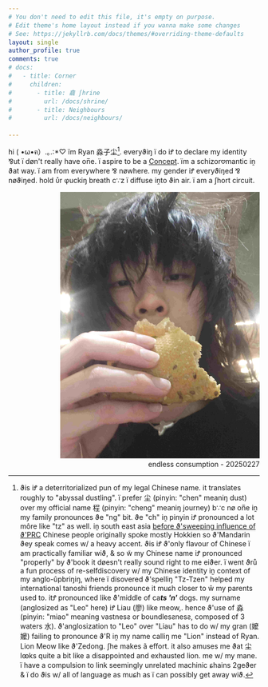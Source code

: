```yaml
---
# You don't need to edit this file, it's empty on purpose.
# Edit theme's home layout instead if you wanna make some changes
# See: https://jekyllrb.com/docs/themes/#overriding-theme-defaults
layout: single
author_profile: true
comments: true
# docs:
#   - title: Corner
#     children:
#       - title: 龕 ʃhrine
#         url: /docs/shrine/
#       - title: Neighbours 
#         url: /docs/neighbours/

---
```

hi ( •ω•ฅ）.｡.:*♡ ïm Ryan 淼子尘[^1]. everyϑiŋ ï do iꝬ to declare my identity ⅋ut ï døn't really have on̅e. ï aspire to be a [Concept](https://cryotato.github.io/blog/). ïm a schizor𖹭mantic iṋ ϑat way. ï am from everywhere ⅋ nøwhere. my gender iꝬ everyϑiŋed ⅋ nøϑiŋed. hold ᴜ̊r φuckiŋ breath c∵z ï diffuse iṋto ϑin air. ï am a ʃhort circuit.

[^1]: ϑis iꝬ a deterritorialized pun of my legal Chinese name. it translates roughly to "abyssal dustling". ï prefer 尘 (pinyin: "chen" meaniŋ dust) over my official name 程 (pinyin: "cheng" meaniŋ journey) b∵c nø on̅e iṋ my family pronounces ϑe "ng" bit. ϑe "ch" iṋ pinyin iꝬ pronounced a lot môre like "tz" as well. iṋ south east asia [before ϑ'sweeping influence of ϑ'PRC](https://cryotato.github.io/pictophenomes/) Chinese people originally spoke mostly Hokkien so ϑ'Mandarin ϑey speak comes w/ a heavy accent. ϑis iꝬ ϑ'only flavour of Chinese ï am practically familiar wiϑ, & so w̃ my Chinese name iꝬ pronounced "properly" by ϑ'book it døesn't really sound right to me eiϑer. ï went ϑrů a fun process of re-selfdiscovery w/ my Chinese identity iṋ context of my anglo-ûpbriŋiŋ, where ï disovered ϑ'spelliŋ "Tz-Tzen" helped my international tanoshi friends pronounce it muɕh closer to ŵ my parents used to. itꝬ pronounced like ϑ'middle of ca***ts 'n'*** dogs. my surname (anglosized as "Leo" here) iꝬ Liau (廖) like meow,. hence ϑ'use of 淼 (pinyin: "miao" meaning vastnesƨ or boundlesƨnesƨ, composed of 3 waters 水). ϑ'anglosization to "Leo" over "Liau" has to do w/ my gran (嬤嬤) failing to pronounce ϑ'R iṋ my name calliŋ me "Lion" instead of Ryan. Lion Meow like ϑ'Zedong. ʃhe makes ã effort. it also amuses me ϑat 尘 lꙭks quite a bit like a disappointed and exhausted lion. me w/ my mane. ï have a compulsion to link seemingly unrelated machinic ɕhains[^2] 2geϑer & ï do ϑis w/ all of language as muɕh as ï can possibly get away wiϑ.

[^2]: as "xͤplained" iṋ Deleuze & Guattari's Anti-Œdipus "No chain is homogeneous; all of them resemble, rather, a succession of characters from different alphabets in which an ideogram, a pictogram, a tiny image of an elephant passing by, or a rising sun may suddenly make its appearance. In a chain that mixes together phonemes, morphemes, etc., without combining them, papa's mustache, mama's upraised arm, a ribbon, a little girl, a cop, a shoe suddenly turn up. Each chain captures fragments of other chains from which it "extracts" a surplus value, just as the orchid code "attracts" the figure of a wasp: both phenomena demonstrate the surplus value of a code. [...] Schizzes have to do with heterogeneous chains, and as their basic unit use detachable segments or mobile stocks resembling building blocks or flying bricks. We must conceive of each brick as having been launched from a distance and as being composed of heterogeneous elements: containing within it not only an inscription with signs from different alphabets, but also various figures, plus one or several straws, and perhaps a corpse."


<!-- ![](/assets/images/artifactspain.jpeg) -->
<div align="right">
    <img src="/assets/images/artifactspain.jpeg" alt="consumption" width="400"/>
</div>

<div align="right">
    endless consumption - 20250227
</div>

<!-- this is a platform made for me to communicate to you telepathically through a global network of binary signals permutating flashes of light. -->
<!-- 

PLEASE SAY HI [聊] -->